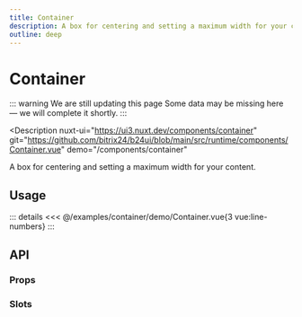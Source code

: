 ```yaml
---
title: Container
description: A box for centering and setting a maximum width for your content.
outline: deep
---
```

<script setup>
import ContainerExample from '/examples/container/Container.vue';
</script>
# Container

::: warning We are still updating this page
Some data may be missing here — we will complete it shortly.
:::

<Description
  nuxt-ui="https://ui3.nuxt.dev/components/container"
  git="https://github.com/bitrix24/b24ui/blob/main/src/runtime/components/Container.vue"
  demo="/components/container"
>
  A box for centering and setting a maximum width for your content.
</Description>

## Usage

<div class="lg:min-h-[160px]">
  <ClientOnly>
    <ContainerExample />
  </ClientOnly>
</div>

::: details
<<< @/examples/container/demo/Container.vue{3 vue:line-numbers}
:::

## API

### Props

<ComponentProps component="Container" />

### Slots

<ComponentSlots component="Container" />
